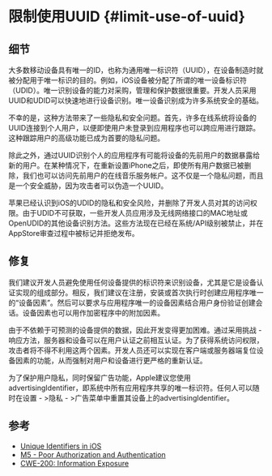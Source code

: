 # 限制使用UUID {#limit-use-of-uuid}

## 细节

大多数移动设备具有唯一的ID，也称为通用唯一标识符（UUID），在设备制造时就被分配用于唯一标识的目的。例如，iOS设备被分配了所谓的唯一设备标识符（UDID）。唯一识别设备的能力对采购，管理和保护数据很重要。开发人员采用UUID和UDID可以快速地进行设备识别。唯一设备识别成为许多系统安全的基础。

不幸的是，这种方法带来了一些隐私和安全问题。首先，许多在线系统将设备的UUID连接到个人用户，以便即使用户未登录到应用程序也可以跨应用进行跟踪。这种跟踪用户的高级功能已成为首要的隐私问题。

除此之外，通过UUID识别个人的应用程序有可能将设备的先前用户的数据暴露给新的用户。在某种情况下，在重新设置iPhone之后，即使所有用户数据已被删除，我们也可以访问先前用户的在线音乐服务帐户。这不仅是一个隐私问题，而且是一个安全威胁，因为攻击者可以伪造一个UUID。

苹果已经认识到iOS的UDID的隐私和安全风险，并删除了开发人员对其的访问权限。由于UDID不可获取，一些开发人员应用涉及无线网络接口的MAC地址或OpenUDID的其他设备识别方法。这些方法现在已经在系统/API级别被禁止，并在AppStore审查过程中被标记并拒绝发布。

## 修复

我们建议开发人员避免使用任何设备提供的标识符来识别设备，尤其是它是设备认证实现的组成部分。相反，我们建议在注册，安装或首次执行时创建应用程序唯一的“设备因素”。然后可以要求与应用程序唯一的设备因素结合用户身份验证创建会话。设备因素也可以用作加密程序中的附加因素。

由于不依赖于可预测的设备提供的数据，因此开发变得更加困难。通过采用挑战 - 响应方法，服务器和设备可以在用户认证之前相互认证。为了获得系统访问权限，攻击者将不得不利用这两个因素。开发人员还可以实现在客户端或服务器端复位设备因素的功能，从而强制对用户和设备进行更严格的重新认证。

为了保护用户隐私，同时保留广告功能，Apple建议您使用advertisingIdentifier，即系统中所有应用程序共享的唯一标识符。任何人可以随时在设置 - &gt;隐私 - &gt;广告菜单中重​​置其设备上的advertisingIdentifier。

## 参考

* [Unique Identifiers in iOS](https://possiblemobile.com/2013/04/unique-identifiers/)
* [M5 - Poor Authorization and Authentication](https://www.owasp.org/index.php/Mobile_Top_10_2014-M5)
* [CWE-200: Information Exposure](https://cwe.mitre.org/data/definitions/200.html)



